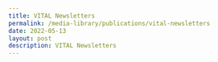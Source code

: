 ```yaml
---
title: VITAL Newsletters
permalink: /media-library/publications/vital-newsletters
date: 2022-05-13
layout: post
description: VITAL Newsletters
---
```

